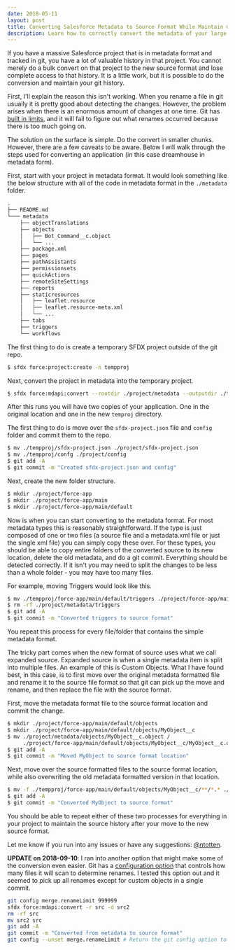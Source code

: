 ```yaml
---
date: 2018-05-11
layout: post
title: Converting Salesforce Metadata to Source Format While Maintain Git History
description: Learn how to correctly convert the metadata of your large project to source format while keeping your git history intact.
---
```


If you have a massive Salesforce project that is in metadata format and tracked in git, you have a lot of valuable history in that project. You cannot merely do a bulk convert on that project to the new source format and lose complete access to that history. It is a little work, but it is possible to do the conversion and maintain your git history.

First, I'll explain the reason this isn't working. When you rename a file in git usually it is pretty good about detecting the changes. However, the problem arises when there is an enormous amount of changes at one time. Git has [built in limits](https://stackoverflow.com/questions/13805750/git-fails-to-detect-renaming/13808715#13808715), and it will fail to figure out what renames occurred because there is too much going on.

The solution on the surface is simple. Do the convert in smaller chunks. However, there are a few caveats to be aware. Below I will walk through the steps used for converting an application (in this case dreamhouse in metadata form).

First, start with your project in metadata format. It would look something like the below structure with all of the code in metadata format in the `./metadata` folder.

```txt
.
├── README.md
└─── metadata
    ├── objectTranslations
    ├── objects
    │   ├── Bot_Command__c.object
    │   └── ...
    ├── package.xml
    ├── pages
    ├── pathAssistants
    ├── permissionsets
    ├── quickActions
    ├── remoteSiteSettings
    ├── reports
    ├── staticresources
    │   ├── leaflet.resource
    │   ├── leaflet.resource-meta.xml
    │   └── ...
    ├── tabs
    ├── triggers
    └── workflows
```

The first thing to do is create a temporary SFDX project outside of the git repo.

```bash
$ sfdx force:project:create -n tempproj
```

Next, convert the project in metadata into the temporary project.

```bash
$ sfdx force:mdapi:convert --rootdir ./project/metadata --outputdir ./tempproj
```

After this runs you will have two copies of your application. One in the original location and one in the new `temproj` directory.

The first thing to do is move over the `sfdx-project.json` file and `config` folder and commit them to the repo.

```bash
$ mv ./tempproj/sfdx-project.json ./project/sfdx-project.json
$ mv ./tempproj/confg ./project/config
$ git add -A
$ git commit -m "Created sfdx-project.json and config"
```

Next, create the new folder structure.

```bash
$ mkdir ./project/force-app
$ mkdir ./project/force-app/main
$ mkdir ./project/force-app/main/default
```

Now is when you can start converting to the metadata format. For most metadata types this is reasonably straightforward. If the type is just composed of one or two files (a source file and a metadata.xml file or just the single xml file) you can simply copy these over. For these types, you should be able to copy entire folders of the converted source to its new location, delete the old metadata, and do a git commit. Everything should be detected correctly. If it isn't you may need to split the changes to be less than a whole folder - you may have too many files.

For example, moving Triggers would look like this.

```bash
$ mv ./tempproj/force-app/main/default/triggers ./project/force-app/main/default/triggers
$ rm -rf ./project/metadata/triggers
$ git add -A
$ git commit -m "Converted triggers to source format"
```

You repeat this process for every file/folder that contains the simple metadata format.

The tricky part comes when the new format of source uses what we call expanded source. Expanded source is when a single metadata item is split into multiple files. An example of this is Custom Objects. What I have found best, in this case, is to first move over the original metadata formatted file and rename it to the source file format so that git can pick up the move and rename, and then replace the file with the source format.

First, move the metadata format file to the source format location and commit the change.

```bash
$ mkdir ./project/force-app/main/default/objects
$ mkdir ./project/force-app/main/default/objects/MyObject__c
$ mv ./project/metadata/objects/MyObject__c.object /
     ./project/force-app/main/default/objects/MyObject__c/MyObject__c.object-meta.xml
$ git add -A
$ git commit -m "Moved MyObject to source format location"
```

Next, move over the source formatted files to the source format location, while also overwriting the old metadata formatted version in that location.

```bash
$ mv -f ./tempproj/force-app/main/default/objects/MyObject__c/**/*.* ./project/force-app/main/default/objects/MyObject__c
$ git add -A
$ git commit -m "Converted MyObject to source format"
```

You should be able to repeat either of these two processes for everything in your project to maintain the source history after your move to the new source format.

Let me know if you run into any issues or have any suggestions: [@ntotten](https://twitter.com/ntotten).

**UPDATE on 2018-09-10**: I ran into another option that might make some of the conversion even easier. Git has a [configuration option](http://www.brettallred.com/blog/2012/02/18/you-may-want-to-set-your-merge-renamelimit-git) that controls how many files it will scan to determine renames. I tested this option out and it seemed to pick up all renames except for custom objects in a single commit.

```bash
git config merge.renameLimit 999999
sfdx force:mdapi:convert -r src -d src2
rm -rf src
mv src2 src
git add -A
git commit -m "Converted from metadata to source format"
git config --unset merge.renameLimit # Return the git config option to the default
```
